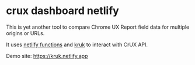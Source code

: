 # crux dashboard netlify

This is yet another tool to compare Chrome UX Report field data for multiple origins or URLs.

It uses [netlify functions](https://www.netlify.com/products/functions/) and [kruk](https://github.com/gotomi/kruk) to interact with CrUX API.



Demo site: https://kruk.netlify.app
